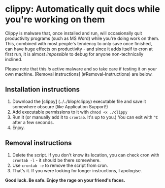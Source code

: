 # clippy: Automatically quit docs while you're working on them

Clippy is malware that, once installed and run, will occasionally quit productivity programs (such as MS Word) while you're doing work on them. This, combined with most people's tendency to only save once finished, can have huge effects on productivity - and since it adds itself to cron at first run, it is almost *impossible* to debug for anyone non-technically inclined.

Please note that this *is* active malware and so take care if testing it on your own machine. [Removal instructions] (#Removal-Instructions) are below.

## Installation instructions

1. Download the [clippy] (../../blop/clippy) executable file and save it somewhere obscure (like Application Support!)
2. Add executable permissions to it with `chmod +x ./clippy`
3. Run it (or manually add it to `crontab`. It's up to you.) You can exit with `^C` after a few seconds.
4. Enjoy.

## Removal instructions

1. Delete the script. If you don't know its location, you can check cron with `crontab -l` - it should be there somewhere.
2. Use `crontab -e` to remove the script from cron.
3. That's it. If you were looking for longer instructions, I apologise.

**Good luck. Be safe. Enjoy the rage on your friend's faces.**